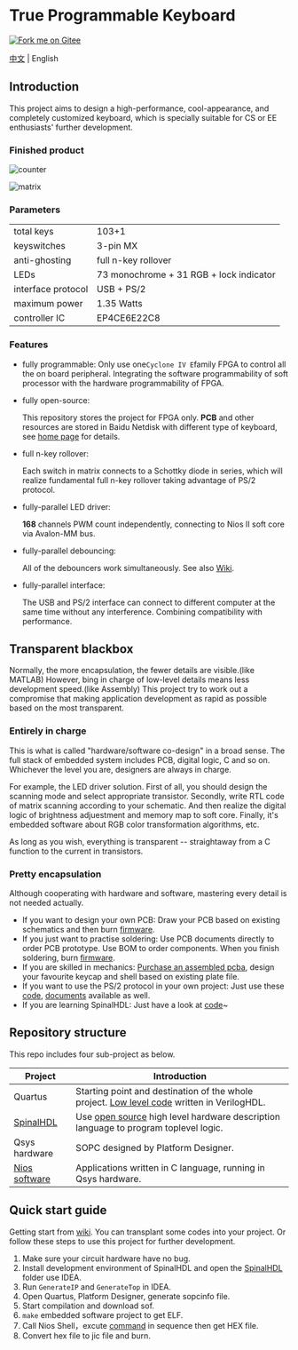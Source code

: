 # True Programmable Keyboard

[![Fork me on Gitee](https://gitee.com/const_volatile/programmable-keyboard/widgets/widget_6.svg)](https://gitee.com/const_volatile/programmable-keyboard)

[中文](https://gitee.com/const_volatile/programmable-keyboard) | English

## Introduction

This project aims to design a high-performance, cool-appearance, and completely customized keyboard, which is specially suitable for CS or EE enthusiasts' further development.

### Finished product

![counter](https://i.loli.net/2021/02/05/KOF3fBxvHteZkUj.gif)

![matrix](preview.gif)

### Parameters

|  |  |
| -------- | --------- |
| total keys | 103+1     |
| keyswitches | 3-pin MX |
| anti-ghosting | full n-key rollover |
| LEDs | 73 monochrome + 31 RGB + lock indicator |
| interface protocol | USB + PS/2 |
| maximum power | 1.35 Watts |
| controller IC | EP4CE6E22C8 |

### Features

- fully programmable: 
  Only use one`Cyclone IV E`family FPGA to control all the on board peripheral. Integrating the software programmability of soft processor with the hardware programmability of FPGA.

- fully open-source: 

  This repository stores the project for FPGA only. **PCB** and other resources are stored in Baidu Netdisk with different type of keyboard, see [home page](https://github.com/volatile-static/Keyboard) for details.

- full n-key rollover: 

  Each switch in matrix connects to a Schottky diode in series, which will realize fundamental full n-key rollover taking advantage of PS/2 protocol.

- fully-parallel LED driver: 

  **168** channels PWM count independently, connecting to Nios II soft core via Avalon-MM bus.

- fully-parallel debouncing: 

  All of the debouncers work simultaneously. See also [Wiki](https://gitee.com/const_volatile/programmable-keyboard/wikis/%E6%95%B0%E5%AD%97%E9%80%BB%E8%BE%91%E8%AE%BE%E8%AE%A1?sort_id=3527145).

- fully-parallel interface: 

  The USB and PS/2 interface can connect to different computer at the same time without any interference. Combining compatibility with performance.

## Transparent blackbox

Normally, the more encapsulation, the fewer details are visible.(like MATLAB) However, bing in charge of low-level details means less development speed.(like Assembly) This project try to work out a compromise that making application development as rapid as possible based on the most transparent.

### Entirely in charge

This is what is called "hardware/software co-design" in a broad sense. The full stack of embedded system includes PCB, digital logic, C and so on. Whichever the level you are, designers are always in charge.

For example, the LED driver solution.  First of all, you should design the scanning mode and select appropriate transistor. Secondly, write  RTL code of matrix scanning according to your schematic. And then realize the digital logic of brightness adjuestment and memory map to soft core. Finally, it's embedded software about RGB color transformation algorithms, etc.

As long as you wish, everything is transparent -- straightaway from a C function to the current in transistors.

### Pretty encapsulation

Although cooperating with hardware and software, mastering every detail is not needed actually.

- If you want to design your own PCB: Draw your PCB based on existing schematics and then burn [firmware](https://gitee.com/const_volatile/programmable-keyboard/releases).
- If you just want to practise soldering: Use PCB documents directly to order PCB prototype. Use BOM to order components. When you finish soldering, burn [firmware](https://gitee.com/const_volatile/programmable-keyboard/releases).
- If you are skilled in mechanics: [Purchase an assembled pcba](https://market.m.taobao.com/app/idleFish-F2e/widle-taobao-rax/page-detail?wh_weex=true&wx_navbar_transparent=true&id=637588964083&ut_sk=1.X7R74tmmaOsDAD0RHKo4TqAp_21407387_1613018144287.Copy.detail.637588964083.2206517679956&forceFlush=1), design your favourite keycap and shell based on existing plate file.
- If you want to use the PS/2 protocol in your own project: Just use these [code](VerilogHDL/ps2_bus.v), [documents](https://blog.csdn.net/weixin_44560710/article/details/112798557) available as well.
- If you are learning SpinalHDL: Just have a look at [code](SpinalHDL/src/main/scala/keyboard)~


## Repository structure

This repo includes four sub-project as below.

| Project                                        | Introduction                                                 |
| ---------------------------------------------- | ------------------------------------------------------------ |
| Quartus                                        | Starting point and destination of the whole project. [Low level code](VerilogHDL/) written in VerilogHDL. |
| [SpinalHDL](SpinalHDL/src/main/scala/keyboard) | Use [open source](https://github.com/SpinalHDL) high level hardware description language to program toplevel logic. |
| Qsys hardware                                  | SOPC designed by Platform Designer.                          |
| [Nios software](Qsys/Software/kbd104)          | Applications written in C language, running in Qsys hardware. |

## Quick start guide

Getting start from [wiki](https://gitee.com/const_volatile/programmable-keyboard/wikis). You can transplant some codes into your project. Or follow these steps to use this project for further development.

1.  Make sure your circuit hardware have no bug.
2.  Install development environment of SpinalHDL and open the [SpinalHDL](SpinalHDL) folder use IDEA.
3.  Run `GenerateIP` and `GenerateTop` in IDEA.
4.  Open Quartus, Platform Designer, generate sopcinfo file.
5.  Start compilation and download sof.
6.  `make` embedded software project to get ELF.
7.  Call Nios Shell，excute [command](Qsys/Software/kbd104/生成固件命令.TXT) in sequence then get HEX file.
8.   Convert hex file to jic file and burn.

